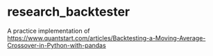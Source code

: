 # research_backtester
A practice  implementation of https://www.quantstart.com/articles/Backtesting-a-Moving-Average-Crossover-in-Python-with-pandas
